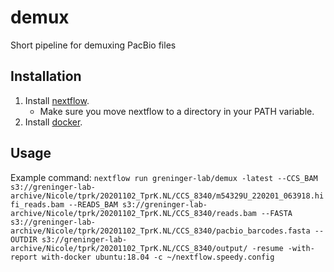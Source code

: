 # demux
Short pipeline for demuxing PacBio files

## Installation

1. Install [nextflow](https://www.nextflow.io/docs/latest/getstarted.html#installation).
   - Make sure you move nextflow to a directory in your PATH variable.
2. Install [docker](https://docs.docker.com/get-docker/).

## Usage
Example command: ```nextflow run greninger-lab/demux -latest --CCS_BAM s3://greninger-lab-archive/Nicole/tprk/20201102_TprK.NL/CCS_8340/m54329U_220201_063918.hifi_reads.bam --READS_BAM s3://greninger-lab-archive/Nicole/tprk/20201102_TprK.NL/CCS_8340/reads.bam --FASTA s3://greninger-lab-archive/Nicole/tprk/20201102_TprK.NL/CCS_8340/pacbio_barcodes.fasta --OUTDIR s3://greninger-lab-archive/Nicole/tprk/20201102_TprK.NL/CCS_8340/output/ -resume -with-report with-docker ubuntu:18.04 -c ~/nextflow.speedy.config```
